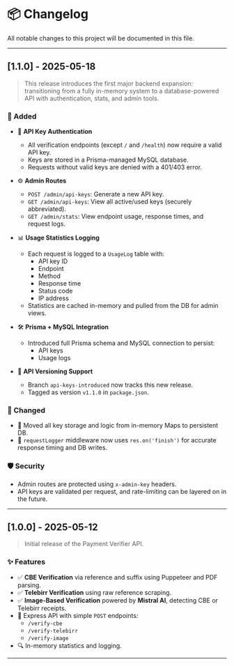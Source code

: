 # 📦 Changelog

All notable changes to this project will be documented in this file.

---

## [1.1.0] - 2025-05-18

> This release introduces the first major backend expansion: transitioning from a fully in-memory system to a database-powered API with authentication, stats, and admin tools.

### 🚀 Added

- 🔐 **API Key Authentication**
  - All verification endpoints (except `/` and `/health`) now require a valid API key.
  - Keys are stored in a Prisma-managed MySQL database.
  - Requests without valid keys are denied with a 401/403 error.

- ⚙️ **Admin Routes**
  - `POST /admin/api-keys`: Generate a new API key.
  - `GET /admin/api-keys`: View all active/used keys (securely abbreviated).
  - `GET /admin/stats`: View endpoint usage, response times, and request logs.

- 📊 **Usage Statistics Logging**
  - Each request is logged to a `UsageLog` table with:
    - API key ID
    - Endpoint
    - Method
    - Response time
    - Status code
    - IP address
  - Statistics are cached in-memory and pulled from the DB for admin views.

- 🛠 **Prisma + MySQL Integration**
  - Introduced full Prisma schema and MySQL connection to persist:
    - API keys
    - Usage logs

- 📁 **API Versioning Support**
  - Branch `api-keys-introduced` now tracks this new release.
  - Tagged as version `v1.1.0` in `package.json`.

### 🧹 Changed

- 🧠 Moved all key storage and logic from in-memory Maps to persistent DB.
- 🔄 `requestLogger` middleware now uses `res.on('finish')` for accurate response timing and DB writes.

### 🛡️ Security

- Admin routes are protected using `x-admin-key` headers.
- API keys are validated per request, and rate-limiting can be layered on in the future.

---

## [1.0.0] - 2025-05-12

> Initial release of the Payment Verifier API.

### ✨ Features

- ✅ **CBE Verification** via reference and suffix using Puppeteer and PDF parsing.
- ✅ **Telebirr Verification** using raw reference scraping.
- ✅ **Image-Based Verification** powered by **Mistral AI**, detecting CBE or Telebirr receipts.
- 🧪 Express API with simple `POST` endpoints:
  - `/verify-cbe`
  - `/verify-telebirr`
  - `/verify-image`
- 🔍 In-memory statistics and logging.

---
